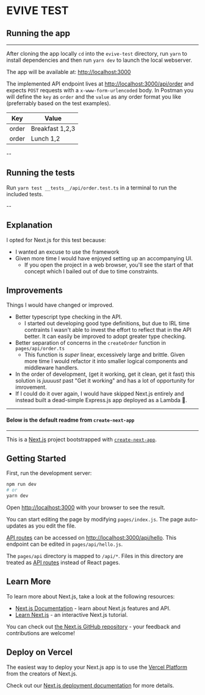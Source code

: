 # EVIVE TEST

## Running the app

---

After cloning the app locally `cd` into the `evive-test` directory, run `yarn` to install dependencies and then run `yarn dev` to launch the local webserver.

The app will be available at: [http://localhost:3000](http://localhost:3000)

The implemented API endpoint lives at [http://localhost:3000/api/order](http://localhost:3000/api/order) and expects `POST` requests with a `x-www-form-urlencoded` body. In Postman you will define the `key` as `order` and the `value` as any order format you like (preferrably based on the test examples).

| Key   | Value           |
| ----- | --------------- |
| order | Breakfast 1,2,3 |
| order | Lunch 1,2       |

--

## Running the tests

Run `yarn test __tests__/api/order.test.ts` in a terminal to run the included tests.

--

## Explanation

I opted for Next.js for this test because:

- I wanted an excuse to use the framework
- Given more time I would have enjoyed setting up an accompanying UI.
  - If you open the project in a web browser, you'll see the start of that concept which I bailed out of due to time constraints.

## Improvements

Things I would have changed or improved.

- Better typescript type checking in the API.
  - I started out developing good type definitions, but due to IRL time contraints I wasn't able to invest the effort to reflect that in the API better. It can easily be improved to adopt greater type checking.
- Better separation of concerns in the `createOrder` function in `pages/api/order.ts`
  - This function is _super_ linear, excessively large and brittle. Given more time I would refactor it into smaller logical components and middleware handlers.
- In the order of development, (get it working, get it clean, get it fast) this solution is _juuuust_ past "Get it working" and has a lot of opportunity for imrovement.
- If I could do it over again, I would have skipped Next.js entirely and instead built a dead-simple Express.js app deployed as a Lambda :shrug:.

---

#### Below is the default readme from `create-next-app`

---

This is a [Next.js](https://nextjs.org/) project bootstrapped with [`create-next-app`](https://github.com/vercel/next.js/tree/canary/packages/create-next-app).

## Getting Started

First, run the development server:

```bash
npm run dev
# or
yarn dev
```

Open [http://localhost:3000](http://localhost:3000) with your browser to see the result.

You can start editing the page by modifying `pages/index.js`. The page auto-updates as you edit the file.

[API routes](https://nextjs.org/docs/api-routes/introduction) can be accessed on [http://localhost:3000/api/hello](http://localhost:3000/api/hello). This endpoint can be edited in `pages/api/hello.js`.

The `pages/api` directory is mapped to `/api/*`. Files in this directory are treated as [API routes](https://nextjs.org/docs/api-routes/introduction) instead of React pages.

## Learn More

To learn more about Next.js, take a look at the following resources:

- [Next.js Documentation](https://nextjs.org/docs) - learn about Next.js features and API.
- [Learn Next.js](https://nextjs.org/learn) - an interactive Next.js tutorial.

You can check out [the Next.js GitHub repository](https://github.com/vercel/next.js/) - your feedback and contributions are welcome!

## Deploy on Vercel

The easiest way to deploy your Next.js app is to use the [Vercel Platform](https://vercel.com/new?utm_medium=default-template&filter=next.js&utm_source=create-next-app&utm_campaign=create-next-app-readme) from the creators of Next.js.

Check out our [Next.js deployment documentation](https://nextjs.org/docs/deployment) for more details.
